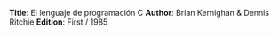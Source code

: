 **Title**: El lenguaje de programación C
**Author**: Brian Kernighan & Dennis Ritchie
**Edition**: First / 1985

